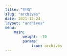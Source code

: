 ```yaml
---
title: "存档"
slug: "archives"
date: 2021-12-24
layout: "archives"
menu:
    main:
        weight: -70
        params: 
            icon: archives
---
```

